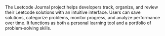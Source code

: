 The Leetcode Journal project helps developers track, organize, and review their Leetcode solutions with an intuitive interface. Users can save solutions, categorize problems, monitor progress, and analyze performance over time. It functions as both a personal learning tool and a portfolio of problem-solving skills.
